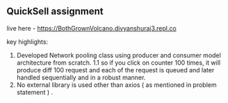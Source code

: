 ## QuickSell assignment 

live here - https://BothGrownVolcano.divyanshuraj3.repl.co


key highlights: 

1. Developed Network  pooling  class using producer and consumer model architecture from scratch.
  1.1 so if you click on counter 100 times, it will produce diff 100 request and each of the request is queued and later handled sequentially and in a robust   manner.
2. No external library is used other than axios ( as mentioned in problem statement ) .


